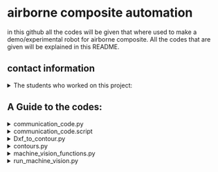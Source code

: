 # airborne composite automation

in this github all the codes will be given that where used to make a demo/experimental robot for airborne composite. All the codes that are given will be explained in this README.

## contact information
<details>
<summary> The students who worked on this project: </summary>

| Name:            | email:                         |
|------------------|--------------------------------|
| Jort Leroij      | jortjorisleroy@gmail.com       |
| Joël Bruinvels   | joel_bruinvels@live.nl         |
| Ixent Cornella   | icornellav@gmail.com           |
| Guillermo Forcén | G.ForcenOrdovas@student.hhs.nl |
</details>

## A Guide to the codes:

<details>
<summary> communication_code.py </summary>
  
This is a code written in python and runs on the PC used as host. This code waits for a connection from the UR. When it gets a connection it reads the ply ID send to it from the UR. Then it runs the code for the camera which analyses the ply's placed on the table and returns the real coördinates of where the ply is to be found and an error code if the ply is defect or can not be found. The PC sends this data to the UR and wait for a verification back. When received it waits for a message to activate the sucker end tool.

> This code is not completed yet and will be updated until the end of the project. The PC should also exchange communication with a PLC and Festo controller to control the vacuüm cups of the tool end.
---
</details>



<details>
<summary> communication_code.script </summary>
  
This is a code written in urscript and runs on the universal robot which is used as a client. This code moves to the start location, it sends message and a ply ID to the PC. It then waits for coördinates and error code to be send back. If received it sends a verification back that this went succesfully. then it moves the robot to the location of the ply, when done it sends a message to the PC to activate the sucker system. Then it waits a while and moves the ply to the place where the composite is to be build.

> This code is not completed yet and will be updated until the end of the project
---
</details>



<details>
<summary> Dxf_to_contour.py </summary>
  
This python script opens a dxf file that contains the 2D sketches of the ply's that are transported by the universal robot. This script converts the dxf file to png, and extracts all the contours and saves them individually. These contours can then be put into a database and be compared to the reallife ply's. This way defect ply's can be found.

> This code is not completed yet and will be updated until the end of the project
---
</details>



<details>
<summary> contours.py </summary>
  
...

> This code is not completed yet and will be updated until the end of the project
---
</details>



<details>
<summary> machine_vision_functions.py </summary>
  
...

> This code is not completed yet and will be updated until the end of the project
---
</details>



<details>
<summary> run_machine_vision.py </summary>
  
...

> This code is not completed yet and will be updated until the end of the project
---
</details>
